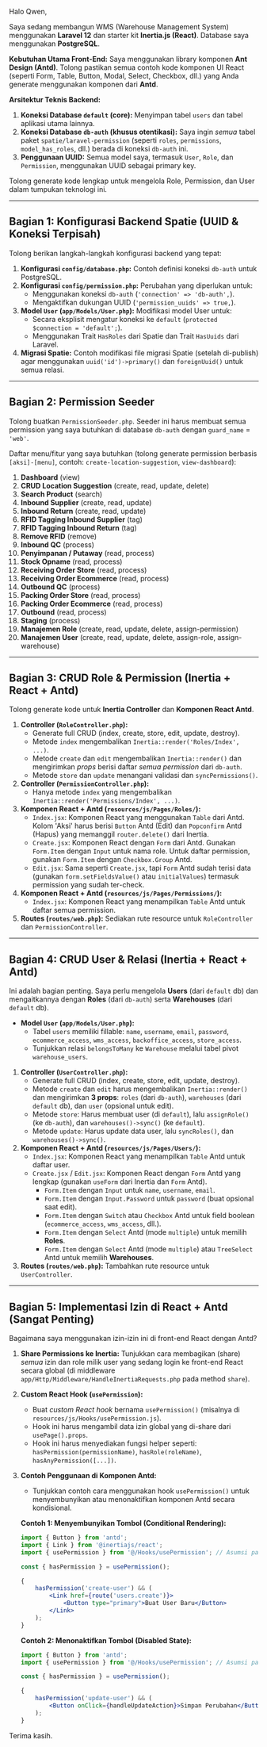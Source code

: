 Halo Qwen,

Saya sedang membangun WMS (Warehouse Management System) menggunakan **Laravel 12** dan starter kit **Inertia.js (React)**. Database saya menggunakan **PostgreSQL**.

**Kebutuhan Utama Front-End:**
Saya menggunakan library komponen **Ant Design (Antd)**. Tolong pastikan semua contoh kode komponen UI React (seperti Form, Table, Button, Modal, Select, Checkbox, dll.) yang Anda generate menggunakan komponen dari **Antd**.

**Arsitektur Teknis Backend:**

1.  **Koneksi Database `default` (core):** Menyimpan tabel `users` dan tabel aplikasi utama lainnya.
2.  **Koneksi Database `db-auth` (khusus otentikasi):** Saya ingin _semua_ tabel paket `spatie/laravel-permission` (seperti `roles`, `permissions`, `model_has_roles`, dll.) berada di koneksi `db-auth` ini.
3.  **Penggunaan UUID:** Semua model saya, termasuk `User`, `Role`, dan `Permission`, menggunakan UUID sebagai primary key.

Tolong generate kode lengkap untuk mengelola Role, Permission, dan User dalam tumpukan teknologi ini.

---

## Bagian 1: Konfigurasi Backend Spatie (UUID & Koneksi Terpisah)

Tolong berikan langkah-langkah konfigurasi backend yang tepat:

1.  **Konfigurasi `config/database.php`:** Contoh definisi koneksi `db-auth` untuk PostgreSQL.
2.  **Konfigurasi `config/permission.php`:** Perubahan yang diperlukan untuk:
    - Menggunakan koneksi `db-auth` (`'connection' => 'db-auth',`).
    - Mengaktifkan dukungan UUID (`'permission_uuids' => true,`).
3.  **Model `User` (`app/Models/User.php`):** Modifikasi model User untuk:
    - Secara eksplisit mengatur koneksi ke `default` (`protected $connection = 'default';`).
    - Menggunakan Trait `HasRoles` dari Spatie dan Trait `HasUuids` dari Laravel.
4.  **Migrasi Spatie:** Contoh modifikasi file migrasi Spatie (setelah di-publish) agar menggunakan `uuid('id')->primary()` dan `foreignUuid()` untuk semua relasi.

---

## Bagian 2: Permission Seeder

Tolong buatkan `PermissionSeeder.php`. Seeder ini harus membuat semua permission yang saya butuhkan di database `db-auth` dengan `guard_name` = `'web'`.

Daftar menu/fitur yang saya butuhkan (tolong generate permission berbasis `[aksi]-[menu]`, contoh: `create-location-suggestion`, `view-dashboard`):

1.  **Dashboard** (view)
2.  **CRUD Location Suggestion** (create, read, update, delete)
3.  **Search Product** (search)
4.  **Inbound Supplier** (create, read, update)
5.  **Inbound Return** (create, read, update)
6.  **RFID Tagging Inbound Supplier** (tag)
7.  **RFID Tagging Inbound Return** (tag)
8.  **Remove RFID** (remove)
9.  **Inbound QC** (process)
10. **Penyimpanan / Putaway** (read, process)
11. **Stock Opname** (read, process)
12. **Receiving Order Store** (read, process)
13. **Receiving Order Ecommerce** (read, process)
14. **Outbound QC** (process)
15. **Packing Order Store** (read, process)
16. **Packing Order Ecommerce** (read, process)
17. **Outbound** (read, process)
18. **Staging** (process)
19. **Manajemen Role** (create, read, update, delete, assign-permission)
20. **Manajemen User** (create, read, update, delete, assign-role, assign-warehouse)

---

## Bagian 3: CRUD Role & Permission (Inertia + React + Antd)

Tolong generate kode untuk **Inertia Controller** dan **Komponen React Antd**.

1.  **Controller (`RoleController.php`):**
    - Generate full CRUD (index, create, store, edit, update, destroy).
    - Metode `index` mengembalikan `Inertia::render('Roles/Index', ...)`.
    - Metode `create` dan `edit` mengembalikan `Inertia::render()` dan mengirimkan _props_ berisi daftar _semua permission_ dari `db-auth`.
    - Metode `store` dan `update` menangani validasi dan `syncPermissions()`.
2.  **Controller (`PermissionController.php`):**
    - Hanya metode `index` yang mengembalikan `Inertia::render('Permissions/Index', ...)`.
3.  **Komponen React + Antd (`resources/js/Pages/Roles/`):**
    - `Index.jsx`: Komponen React yang menggunakan `Table` dari Antd. Kolom 'Aksi' harus berisi `Button` Antd (Edit) dan `Popconfirm` Antd (Hapus) yang memanggil `router.delete()` dari Inertia.
    - `Create.jsx`: Komponen React dengan `Form` dari Antd. Gunakan `Form.Item` dengan `Input` untuk nama role. Untuk daftar permission, gunakan `Form.Item` dengan `Checkbox.Group` Antd.
    - `Edit.jsx`: Sama seperti `Create.jsx`, tapi `Form` Antd sudah terisi data (gunakan `form.setFieldsValue()` atau `initialValues`) termasuk permission yang sudah ter-check.
4.  **Komponen React + Antd (`resources/js/Pages/Permissions/`):**
    - `Index.jsx`: Komponen React yang menampilkan `Table` Antd untuk daftar semua permission.
5.  **Routes (`routes/web.php`):** Sediakan rute resource untuk `RoleController` dan `PermissionController`.

---

## Bagian 4: CRUD User & Relasi (Inertia + React + Antd)

Ini adalah bagian penting. Saya perlu mengelola **Users** (dari `default` db) dan mengaitkannya dengan **Roles** (dari `db-auth`) serta **Warehouses** (dari `default` db).

- **Model `User` (`app/Models/User.php`):**
    - Tabel `users` memiliki fillable: `name`, `username`, `email`, `password`, `ecommerce_access`, `wms_access`, `backoffice_access`, `store_access`.
    - Tunjukkan relasi `belongsToMany` ke `Warehouse` melalui tabel pivot `warehouse_users`.

<!-- end list -->

1.  **Controller (`UserController.php`):**
    - Generate full CRUD (index, create, store, edit, update, destroy).
    - Metode `create` dan `edit` harus mengembalikan `Inertia::render()` dan mengirimkan **3 props**: `roles` (dari `db-auth`), `warehouses` (dari `default` db), dan `user` (opsional untuk edit).
    - Metode `store`: Harus membuat user (di `default`), lalu `assignRole()` (ke `db-auth`), dan `warehouses()->sync()` (ke `default`).
    - Metode `update`: Harus update data user, lalu `syncRoles()`, dan `warehouses()->sync()`.
2.  **Komponen React + Antd (`resources/js/Pages/Users/`):**
    - `Index.jsx`: Komponen React yang menampilkan `Table` Antd untuk daftar user.
    - `Create.jsx` / `Edit.jsx`: Komponen React dengan `Form` Antd yang lengkap (gunakan `useForm` dari Inertia dan `Form` Antd).
        - `Form.Item` dengan `Input` untuk `name`, `username`, `email`.
        - `Form.Item` dengan `Input.Password` untuk `password` (buat opsional saat edit).
        - `Form.Item` dengan `Switch` atau `Checkbox` Antd untuk field boolean (`ecommerce_access`, `wms_access`, dll.).
        - `Form.Item` dengan `Select` Antd (mode `multiple`) untuk memilih **Roles**.
        - `Form.Item` dengan `Select` Antd (mode `multiple`) atau `TreeSelect` Antd untuk memilih **Warehouses**.
3.  **Routes (`routes/web.php`):** Tambahkan rute resource untuk `UserController`.

---

## Bagian 5: Implementasi Izin di React + Antd (Sangat Penting)

Bagaimana saya menggunakan izin-izin ini di front-end React dengan Antd?

1.  **Share Permissions ke Inertia:** Tunjukkan cara membagikan (share) _semua_ izin dan role milik user yang sedang login ke front-end React secara global (di middleware `app/Http/Middleware/HandleInertiaRequests.php` pada method `share`).

2.  **Custom React Hook (`usePermission`):**
    - Buat _custom React hook_ bernama `usePermission()` (misalnya di `resources/js/Hooks/usePermission.js`).
    - Hook ini harus mengambil data izin global yang di-share dari `usePage().props`.
    - Hook ini harus menyediakan fungsi helper seperti: `hasPermission(permissionName)`, `hasRole(roleName)`, `hasAnyPermission([...])`.

3.  **Contoh Penggunaan di Komponen Antd:**
    - Tunjukkan contoh cara menggunakan hook `usePermission()` untuk menyembunyikan atau menonaktifkan komponen Antd secara kondisional.

    **Contoh 1: Menyembunyikan Tombol (Conditional Rendering):**

    ```jsx
    import { Button } from 'antd';
    import { Link } from '@inertiajs/react';
    import { usePermission } from '@/Hooks/usePermission'; // Asumsi path

    const { hasPermission } = usePermission();

    {
        hasPermission('create-user') && (
            <Link href={route('users.create')}>
                <Button type="primary">Buat User Baru</Button>
            </Link>
        );
    }
    ```

    **Contoh 2: Menonaktifkan Tombol (Disabled State):**

    ```jsx
    import { Button } from 'antd';
    import { usePermission } from '@/Hooks/usePermission'; // Asumsi path

    const { hasPermission } = usePermission();

    {
        hasPermission('update-user') && (
            <Button onClick={handleUpdateAction}>Simpan Perubahan</Button>
        );
    }
    ```

Terima kasih.
